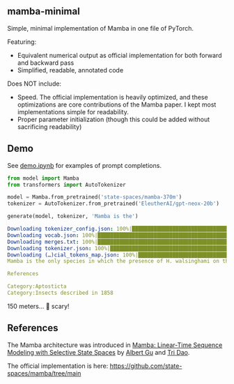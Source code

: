 ## mamba-minimal

Simple, minimal implementation of Mamba in one file of PyTorch.

Featuring:
* Equivalent numerical output as official implementation for both forward and backward pass
* Simplified, readable, annotated code

Does NOT include:
* Speed. The official implementation is heavily optimized, and these optimizations are core contributions of the Mamba paper. I kept most implementations simple for readability.
* Proper parameter initialization (though this could be added without sacrificing readability)

## Demo

See [demo.ipynb](demo.ipynb) for examples of prompt completions.

```python
from model import Mamba
from transformers import AutoTokenizer

model = Mamba.from_pretrained('state-spaces/mamba-370m')
tokenizer = AutoTokenizer.from_pretrained('EleutherAI/gpt-neox-20b')

generate(model, tokenizer, 'Mamba is the')
```

```yaml
Downloading tokenizer_config.json: 100%|█████████████████████████████████████████████████████████████████████████████████████████████████████████████████████████████████████████████████████████████████████████████████████| 156/156 [00:00<00:00, 18.7kB/s]
Downloading vocab.json: 100%|█████████████████████████████████████████████████████████████████████████████████████████████████████████████████████████████████████████████████████████████████████████████████████████████| 1.08M/1.08M [00:01<00:00, 890kB/s]
Downloading merges.txt: 100%|██████████████████████████████████████████████████████████████████████████████████████████████████████████████████████████████████████████████████████████████████████████████████████████████| 457k/457k [00:00<00:00, 1.17MB/s]
Downloading tokenizer.json: 100%|█████████████████████████████████████████████████████████████████████████████████████████████████████████████████████████████████████████████████████████████████████████████████████████| 2.11M/2.11M [00:02<00:00, 988kB/s]
Downloading (…)cial_tokens_map.json: 100%|██████████████████████████████████████████████████████████████████████████████████████████████████████████████████████████████████████████████████████████████████████████████████| 90.0/90.0 [00:00<00:00, 130kB/s]
Mamba is the only species in which the presence of H. walsinghami on the Philippines does not contradict existing morphological observations on its distribution or taxonomy.

References

Category:Aptosticta
Category:Insects described in 1858
```

150 meters... 🫢 scary!

## References

The Mamba architecture was introduced in [Mamba: Linear-Time Sequence Modeling with Selective State Spaces](https://arxiv.org/abs/2312.00752) by [Albert Gu](https://twitter.com/_albertgu?lang=en) and [Tri Dao](https://twitter.com/tri_dao?ref_src=twsrc%5Egoogle%7Ctwcamp%5Eserp%7Ctwgr%5Eauthor).

The official implementation is here: https://github.com/state-spaces/mamba/tree/main
